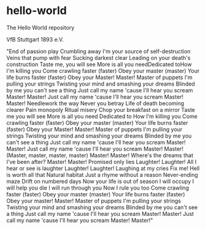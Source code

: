 # hello-world
The Hello World repository

VfB Stuttgart 1893 e.V.

"End of passion play Crumbling away I'm your source of self-destruction Veins that pump with fear Sucking darkest clear Leading on your death's construction  Taste me, you will see More is all you needDedicated toHow I'm killing you Come crawling faster (faster) Obey your master (master) Your life burns faster (faster) Obey your Master! Master! Master of puppets I'm pulling your strings Twisting your mind and smashing your dreams Blinded by me you can't see a thing Just call my name 'cause I'll hear you scream Master! Master! Just call my name 'cause I'll hear you scream Master! Master! Needlework the way Never you betray Life of death becoming clearer Pain monopoly Ritual misery Chop your breakfast on a mirror Taste me you will see More is all you need Dedicated to How I'm killing you Come crawling faster (faster) Obey your master (master) Your life burns faster (faster) Obey your Master! Master! Master of puppets I'm pulling your strings Twisting your mind and smashing your dreams Blinded by me you can't see a thing Just call my name 'cause I'll hear you scream Master! Master! Just call my name 'cause I'll hear you scream Master! Master! (Master, master, master, master) Master! Master! Where's the dreams that I've been after? Master! Master! Promised only lies Laughter! Laughter! All I hear or see is laughter Laughter! Laughter! Laughing at my cries Fix me! Hell is worth all that Natural habitat Just a rhyme without a reason Never-ending maze Drift on numbered days Now your life is out of season I will occupy I will help you die I will run through you Now I rule you too  Come crawling faster (faster) Obey your master (master) Your life burns faster (faster) Obey your master! Master! Master of puppets I'm pulling your strings Twisting your mind and smashing your dreams Blinded by me you can't see a thing Just call my name 'cause I'll hear you scream Master! Master! Just call my name 'cause I'll hear you scream Master! Master!"  
